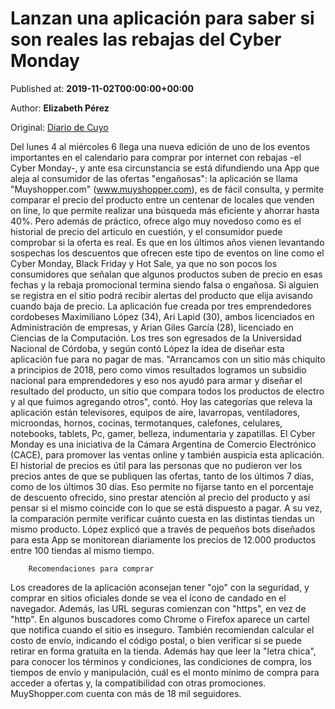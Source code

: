 
# Lanzan una aplicación para saber si son reales las rebajas del Cyber Monday

Published at: **2019-11-02T00:00:00+00:00**

Author: **Elizabeth Pérez**

Original: [Diario de Cuyo](https://www.diariodecuyo.com.ar/economia/Lanzan-una-aplicacion-para-saber-si-son-reales-las-rebajas-del-Cyber-Monday-20191101-0097.html)

Del lunes 4 al miércoles 6 llega una nueva edición de uno de los eventos importantes en el calendario para comprar por internet con rebajas -el Cyber Monday-, y ante esa circunstancia se está difundiendo una App que aleja al consumidor de las ofertas "engañosas": la aplicación se llama "Muyshopper.com" (www.muyshopper.com), es de fácil consulta, y permite comparar el precio del producto entre un centenar de locales que venden on line, lo que permite realizar una búsqueda más eficiente y ahorrar hasta 40%. Pero además de práctico, ofrece algo muy novedoso como es el historial de precio del articulo en cuestión, y el consumidor puede comprobar si la oferta es real. Es que en los últimos años vienen levantando sospechas los descuentos que ofrecen este tipo de eventos on line como el Cyber Monday, Black Friday y Hot Sale, ya que no son pocos los consumidores que señalan que algunos productos suben de precio en esas fechas y la rebaja promocional termina siendo falsa o engañosa. Si alguien se registra en el sitio podrá recibir alertas del producto que elija avisando cuando baja de precio. La aplicación fue creada por tres emprendedores cordobeses Maximiliano López (34), Ari Lapid (30), ambos licenciados en Administración de empresas, y Arian Giles García (28), licenciado en Ciencias de la Computación. Los tres son egresados de la Universidad Nacional de Córdoba, y según contó López la idea de diseñar esta aplicación fue para no pagar de mas. "Arrancamos con un sitio más chiquito a principios de 2018, pero como vimos resultados logramos un subsidio nacional para emprendedores y eso nos ayudó para armar y diseñar el resultado del producto, un sitio que compara todos los productos de electro y al que fuimos agregando otros", contó. Hoy las categorías que releva la aplicación están televisores, equipos de aire, lavarropas, ventiladores, microondas, hornos, cocinas, termotanques, calefones, celulares, notebooks, tablets, Pc, gamer, belleza, indumentaria y zapatillas. El Cyber Monday es una iniciativa de la Cámara Argentina de Comercio Electrónico (CACE), para promover las ventas online y también auspicia esta aplicación.
El historial de precios es útil para las personas que no pudieron ver los precios antes de que se publiquen las ofertas, tanto de los últimos 7 días, como de los últimos 30 días. Eso permite no fijarse tanto en el porcentaje de descuento ofrecido, sino prestar atención al precio del producto y así pensar si el mismo coincide con lo que se está dispuesto a pagar. A su vez, la comparación permite verificar cuánto cuesta en las distintas tiendas un mismo producto. López explicó que a través de pequeños bots diseñados para esta App se monitorean diariamente los precios de 12.000 productos entre 100 tiendas al mismo tiempo.

        Recomendaciones para comprar
      
Los creadores de la aplicación aconsejan tener "ojo" con la seguridad, y comprar en sitios oficiales donde se vea el ícono de candado en el navegador. Además, las URL seguras comienzan con "https", en vez de "http". En algunos buscadores como Chrome o Firefox aparece un cartel que notifica cuando el sitio es inseguro. También recomiendan calcular el costo de envío, indicando el código postal, o bien verificar si se puede retirar en forma gratuita en la tienda. Además hay que leer la "letra chica", para conocer los términos y condiciones, las condiciones de compra, los tiempos de envío y manipulación, cuál es el monto mínimo de compra para acceder a ofertas y, la compatibilidad con otras promociones.
MuyShopper.com cuenta con más de 18 mil seguidores.
